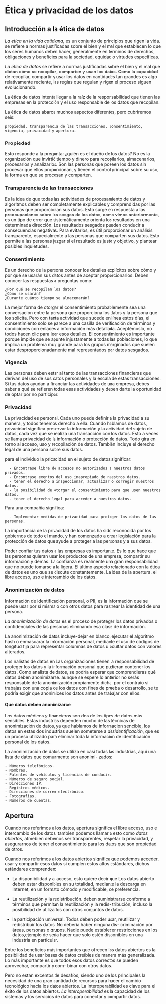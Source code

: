 # Ética y privacidad de los datos

## Introducción a la ética de datos

*La etica en la vida cotidiana*, es un conjunto de principios que rigen la vida. se refiere a normas justificadas sobre el
bien y el mal que establecen lo que los seres humanos deben hacer, generalmente en términos de derechos, obligaciones y
beneficios para la sociedad, equidad o virtudes específicas.

*La ética de datos* se refiere a normas justificadas sobre el bien y el mal que dictan cómo se recopilan, comparten y usan
los datos. Como la capacidad de recopilar, compartir y usar los datos en cantidades tan grandes es algo relativamente
reciente, las reglas que regulan y rigen el proceso siguen evolucionando.

La ética de datos intenta llegar a la raíz de la responsabilidad que tienen las empresas en la protección y el uso
responsable de los datos que recopilan.

La ética de datos abarca muchos aspectos diferentes, pero cubriremos seis:

    propiedad, transparencia de las transacciones, consentimiento, vigencia, privacidad y apertura.

### Propiedad

Esto responde a la pregunta: ¿quién es el dueño de los datos? No es la organización que invirtió tiempo y dinero para
recopilarlos, almacenarlos, procesarlos y analizarlos. Son las personas que poseen los datos sin procesar que ellos
proporcionan, y tienen el control principal sobre su uso, la forma en que se procesan y comparten.

### Transparencia de las transacciones

Es la idea de que todas las actividades de procesamiento de datos y algoritmos deben ser completamente explicables y
comprendidas por las personas que proporcionan sus datos. Esto surge en respuesta a las preocupaciones sobre los sesgos
de los datos, como vimos anteriormente, es un tipo de error que sistemáticamente orienta los resultados en una determinada
dirección. Los resultados sesgados pueden conducir a consecuencias negativas. Para evitarlos, es útil proporcionar un
análisis transparente, especialmente a las personas que comparten sus datos. Esto permite a las personas juzgar si el
resultado es justo y objetivo, y plantear posibles inquietudes.

### Consentimiento

Es un derecho de la persona conocer los detalles explícitos sobre cómo y por qué se usarán sus datos antes de aceptar
proporcionarlos. Deben conocer las respuestas a preguntas como:

    ¿Por qué se recopilan los datos?
    ¿Cómo se usarán?
    ¿Durante cuánto tiempo se almacenarán?

La mejor forma de otorgar el consentimiento probablemente sea una conversación entre la persona que proporciona los
datos y la persona que los solicita. Pero con tanta actividad que sucede en línea estos días, el consentimiento solo se
parece a una casilla de verificación de términos y condiciones con enlaces a información más detallada. Aceptémoslo, no
todos hacen clic para leer esos detalles. El consentimiento es importante porque impide que se apunte injustamente a todas
las poblaciones, lo que implica un problema muy grande para los grupos marginados que suelen estar desproporcionadamente
mal representados por datos sesgados.

### Vigencia

Las personas deben estar al tanto de las transacciones financieras que derivan del uso de sus datos personales y la escala
de estas transacciones. Si tus datos ayudan a financiar las actividades de una empresa, debes saber a qué se refieren todas
esas actividades y deben darte la oportunidad de optar por no participar.

### Privacidad

La privacidad es personal. Cada uno puede definir a la privacidad a su manera, y todos tenemos derecho a ella. Cuando
hablamos de datos, privacidad significa preservar la información y la actividad del sujeto de datos, cada vez que se
realiza una transacción con los datos. Esto a veces se llama privacidad de la información o protección de datos. Todo
gira en torno al acceso, uso y recopilación de datos. También incluye el derecho legal de una persona sobre sus datos.

para el individuo la pricacidad en el sujeto de datos significar:

      - Encontrase libre de accesos no autorizados a nuestros datos privados.
      - Encontrase exentos del uso inapropiado de nuestros datos.
      - tener el derecho a inspeccionar, actualizar o corregir nuestros datos.
      - la posibilidad de otorgar el consentimiento para que usen nuestros datos.
      - tener el derecho legal para acceder a nuestros datos.

Para una compañia significa:

      - Implementar medidas de privacidad para proteger los datos de las personas.

La importancia de la privacidad de los datos ha sido reconocida por los gobiernos de todo el mundo, y han comenzado a
crear legislación para la protección de datos que ayude a proteger a las personas y a sus datos.

Poder confiar tus datos a las empresas es importante. Es lo que hace que las personas quieran usar los productos de una
empresa, compartir su información y demás. La confianza es realmente una gran responsabilidad que no puede tomarse a la
ligera. El último aspecto relacionado con la ética de datos es uno que se discute constantemente. La idea de la apertura,
el libre acceso, uso e intercambio de los datos.

### Anonimización de datos

Información de identificación personal, o PII, es la información que se puede usar por sí misma o con otros datos para
rastrear la identidad de una persona.

*La anonimización de datos* es el proceso de proteger los datos privados o confidenciales de las personas eliminando esa
clase de información.

La anonimización de datos incluye-dejar en blanco, ejecutar el algoritmo hash o enmascarar la información personal,
mediante el uso de códigos de longitud fija para representar columnas de datos u ocultar datos con valores alterados.

Los nalistas de datos en Las organizaciones tienen la responsabilidad de proteger los datos y la información personal que
pudieran contener los datos. Como analista de datos, se podría esperar que comprendieras qué datos deben anonimizarse. aunque
se espere lo anterior no serás responsable de la anonimización propiamente dicha. por el contraio si trabajas con una copia
de los datos con fines de prueba o desarrollo, se te podría exigir que anonimices los datos antes de trabajar con ellos.

#### Que datos deben anonimizarce

Los datos médicos y financieros son dos de los tipos de datos más sensibles. Estas industrias dependen mucho de las técnicas
de anonimización de datos, ya que hablamos de informacion sencible, los datos en estas dos industrias suelen someterse a
*desidentificación*, que es un proceso utilizado para eliminar toda la información de identificación personal de los datos.

La anonimización de datos se utiliza en casi todas las industrias, aqui una lista de datos que comunmente son anonimi-
zados:

    - Números telefónicos.
    - Nombres.
    - Patentes de vehículos y licencias de conducir.
    - Números de seguro social.
    - Direcciones IP.
    - Registros médicos.
    - Direcciones de correo electrónico.
    - Fotografías.
    - Números de cuentas.

## Apertura

Cuando nos referimos a los datos, apertura significa el libre acceso, uso e intercambio de los datos. tambien podemos
llamar a esto como *datos abiertos*, atmebien  debemos ser transparentes, respetar la privacidad, y asegurarnos de tener
el consentimiento para los datos que son propiedad de otros.

Cuando nos referimos a los datos abiertos significa que podemos acceder, usar y compartir esos datos si cumplen estos
altos estándares, dichos estándares comprenden:

- La disponibilidad y al acceso, esto quiere decir que Los datos abierto deben estar disponibles en su totalidad, mediante
la descarga en Internet, en un formato cómodo y modificable, de preferencia.

- La reutilización y la redistribución. deben suministrarse conforme a términos que permitan la reutilización y la redis-
tribución, incluso la posibilidad de utilizarlos con otros conjuntos de datos.

- la participación universal. Todos deben poder usar, reutilizar y redistribuir los datos. No debería haber ninguna dis-
criminación por áreas, personas o grupos. Nadie puede establecer restricciones en los datos,ejemplo de seria hacer que solo
estén disponibles en una industria en particular.

Entre los  beneficios más importantes que ofrecen los datos abiertos es la posibilidad de usar bases de datos creíbles
de manera más generalizada. Lo más importante es que todos esos datos correctos se pueden aprovechar, compartir y com-
binar con otros datos.

Pero no estan excentos de desafíos, siendo uno de los principales la necesidad de una gran cantidad de recursos para
hacer el cambio tecnológico hacia los datos abiertos. La interoperabilidad es clave para el éxito de los datos abiertos.
*La interoperabilidad* es la capacidad de los sistemas y los servicios de datos para conectar y compartir datos.
